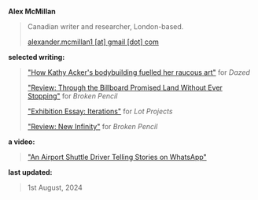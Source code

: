 **Alex McMillan**


>
> Canadian writer and researcher, London-based.
> 
> [alexander.mcmillan1 [at] gmail [dot] com](Mailto:alexander.mcmillan1@gmail.com)
> 




**selected writing:**


>
> ["How Kathy Acker's bodybuilding fuelled her raucous art"](https://www.dazeddigital.com/beauty/article/60601/1/kathy-acker-bodybuilding-fuelled-her-raucous-art-eileen-myles-poet-writer 'Dazed article') for _Dazed_
> 
> ["Review: Through the Billboard Promised Land Without Ever Stopping"](https://brokenpencil.com/reviews/review-through-the-billboard-promised-land-without-ever-stopping/ 'Broken Pencil review, Through the Billboard Promised Land') for _Broken Pencil_
> 
> ["Exhibition Essay: Iterations"](https://lotprojects.com/ 'Lot Projects exhibition essay') for _Lot Projects_
> 
> ["Review: New Infinity"](https://brokenpencil.com/reviews/review-new-infinity/ 'Broken Pencil Review, New Infinity') for _Broken Pencil_
> 




**a video:**

>
>  ["An Airport Shuttle Driver Telling Stories on WhatsApp"](https://vimeo.com/724441596)
>




**last updated:**

>
> 1st August, 2024
>



